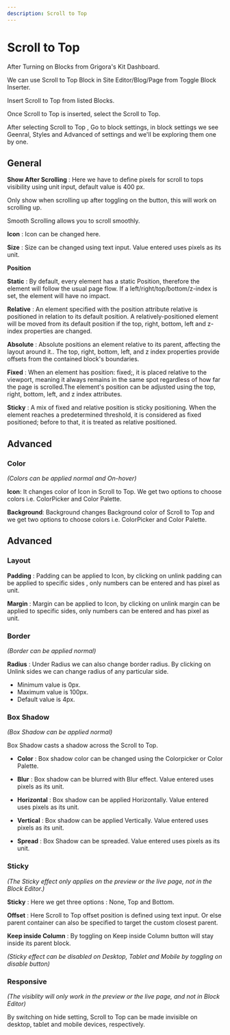 ```yaml
---
description: Scroll to Top
---
```


# Scroll to Top

After Turning on Blocks from Grigora's Kit Dashboard.

We can use Scroll to Top Block in Site Editor/Blog/Page from Toggle Block Inserter.

Insert Scroll to Top from listed Blocks.

Once Scroll to Top is inserted, select the Scroll to Top.

After selecting Scroll to Top , Go to block settings, in block settings we see Geenral, Styles and Advanced of settings and we'll be exploring them one by one.

## General 

**Show After Scrolling** : Here we have to define pixels for scroll to tops visibility using unit input, default value is 400 px.

Only show when scrolling up after toggling on the button, this will work on scrolling up.

Smooth Scrolling allows you to scroll smoothly.

**Icon** : Icon can be changed here.

**Size** : Size can be changed using text input. Value entered uses pixels as its unit.

**Position**

**Static** : By default, every element has a static Position, therefore the element will follow the usual page flow. If a left/right/top/bottom/z-index is set, the element will have no impact.

**Relative** : An element specified with the position attribute relative is positioned in relation to its default position. A relatively-positioned element will be moved from its default position if the top, right, bottom, left and z-index properties are changed.

**Absolute** : Absolute positions an element relative to its parent, affecting the layout around it.. The top, right, bottom, left, and z index properties provide offsets from the contained block's boundaries.

**Fixed** : When an element has position: fixed;, it is placed relative to the viewport, meaning it always remains in the same spot regardless of how far the page is scrolled.The element's position can be adjusted using the top, right, bottom, left, and z index attributes.

**Sticky** : A mix of fixed and relative position is sticky positioning. When the element reaches a predetermined threshold, it is considered as fixed positioned; before to that, it is treated as relative positioned. 

## Advanced

### Color 
*(Colors can be applied normal and On-hover)*

**Icon**: It changes color of Icon in Scroll to Top. We get two options to choose colors i.e. ColorPicker and Color Palette.   

**Background**: Background changes Background color of Scroll to Top and we get two options to choose colors i.e. ColorPicker and Color Palette.  

## Advanced 

### Layout

**Padding** : Padding can be applied to Icon, by clicking on unlink padding can be applied to specific sides , only numbers can be entered and has pixel as unit.

**Margin** : Margin can be applied to Icon, by clicking on unlink margin can be applied to specific sides, only numbers can be entered and has pixel as unit. 

### Border
*(Border can be applied normal)*

**Radius** : Under Radius we can also change border radius. By clicking on Unlink sides we can change radius of any particular side. 
- Minimum value is 0px. 
- Maximum value is 100px.
- Default value is 4px.

### Box Shadow 
*(Box Shadow can be applied normal)*

Box Shadow casts a shadow across the Scroll to Top.

- **Color** : Box shadow color can be changed using the Colorpicker or Color Palette.

- **Blur** : Box shadow can be blurred with Blur effect. Value entered uses pixels as its unit.

- **Horizontal** : Box shadow can be applied Horizontally. Value entered uses pixels as its unit.

- **Vertical** : Box shadow can be applied  Vertically. Value entered uses pixels as its unit.

- **Spread** : Box Shadow can be spreaded. Value entered uses pixels as its unit.

<!-- ### Motion Animations

#### On Mouse Movement 

**2D Movement** : To apply 2D on mouse movement click on edit icon(Here Button will move in X and Y axis).
- **Direction** : Here two directions can be selected Same or Opposite.
- **Displacement**: In displacement we can set Scroll to Top movement using range slider.
    - Minimum value is 0. 
    - Maximum value is 100.
    - Default value is 35.

**3D Movement** : To apply 3D on mouse movement click on edit icon(Here Button will move in X, Y and Z axis).
- **Direction** : Here two directions can be selected Same or Opposite.
- **Displacement**: In displacement we can set Scroll to Top movement using range slider.
    - Minimum value is 0. 
    - Maximum value is 100.
    - Default value is 20.

#### On Scroll Movement 

**Vertical Movement**  : To apply vertical on scroll movement click on edit icon.
- **From Viewport** :  -->

### Sticky 
*(The Sticky effect only applies on the preview or the live page, not in the Block Editor.)*

**Sticky** :  Here we get three options : None, Top and Bottom.

**Offset** : Here Scroll to Top offset position is defined using text input. Or else parent container can also be specified to target the custom closest parent.

**Keep inside Column** : By toggling on Keep inside Column button will stay inside its parent block.

*(Sticky effect can be disabled on Desktop, Tablet and Mobile by toggling on disable button)*

### Responsive 
*(The visiblity will only work in the preview or the live page, and not in Block Editor)*

By switching on hide setting, Scroll to Top can be made invisible on desktop, tablet and mobile devices, respectively.


